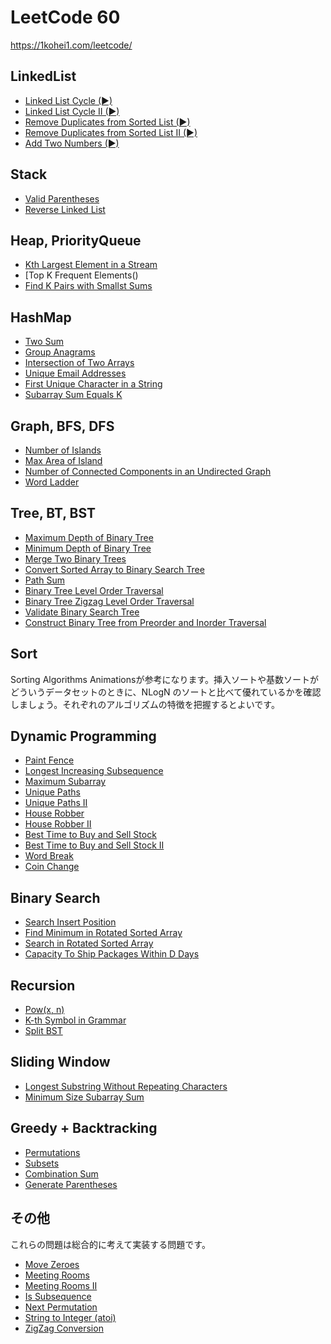 # LeetCode 60

https://1kohei1.com/leetcode/

## LinkedList

- [Linked List Cycle (▶)](https://leetcode.com/problems/linked-list-cycle/)
- [Linked List Cycle II (▶)](https://leetcode.com/problems/linked-list-cycle-ii/)
- [Remove Duplicates from Sorted List (▶)](https://leetcode.com/problems/remove-duplicates-from-sorted-list/)
- [Remove Duplicates from Sorted List II (▶)](https://leetcode.com/problems/remove-duplicates-from-sorted-list-ii/)
- [Add Two Numbers (▶)](https://leetcode.com/problems/add-two-numbers/)

## Stack

- [Valid Parentheses](https://leetcode.com/problems/valid-parentheses/)
- [Reverse Linked List]()

## Heap, PriorityQueue

- [Kth Largest Element in a Stream]()
- [Top K Frequent Elements()
- [Find K Pairs with Smallst Sums]()

## HashMap

- [Two Sum]()
- [Group Anagrams]()
- [Intersection of Two Arrays]()
- [Unique Email Addresses]()
- [First Unique Character in a String]()
- [Subarray Sum Equals K]()

## Graph, BFS, DFS

- [Number of Islands]()
- [Max Area of Island]()
- [Number of Connected Components in an Undirected Graph]()
- [Word Ladder]()

## Tree, BT, BST

- [Maximum Depth of Binary Tree]()
- [Minimum Depth of Binary Tree]()
- [Merge Two Binary Trees]()
- [Convert Sorted Array to Binary Search Tree]()
- [Path Sum]()
- [Binary Tree Level Order Traversal]()
- [Binary Tree Zigzag Level Order Traversal]()
- [Validate Binary Search Tree]()
- [Construct Binary Tree from Preorder and Inorder Traversal]()

## Sort

Sorting Algorithms Animationsが参考になります。挿入ソートや基数ソートがどういうデータセットのときに、NLogN のソートと比べて優れているかを確認しましょう。それぞれのアルゴリズムの特徴を把握するとよいです。

## Dynamic Programming

- [Paint Fence]()
- [Longest Increasing Subsequence]()
- [Maximum Subarray]()
- [Unique Paths]()
- [Unique Paths II]()
- [House Robber]()
- [House Robber II]()
- [Best Time to Buy and Sell Stock]()
- [Best Time to Buy and Sell Stock II]()
- [Word Break]()
- [Coin Change]()

## Binary Search

- [Search Insert Position]()
- [Find Minimum in Rotated Sorted Array]()
- [Search in Rotated Sorted Array]()
- [Capacity To Ship Packages Within D Days]()

## Recursion

- [Pow(x, n)]()
- [K-th Symbol in Grammar]()
- [Split BST]()

## Sliding Window

- [Longest Substring Without Repeating Characters]()
- [Minimum Size Subarray Sum]()

## Greedy + Backtracking

- [Permutations]()
- [Subsets]()
- [Combination Sum]()
- [Generate Parentheses]()

## その他

これらの問題は総合的に考えて実装する問題です。

- [Move Zeroes]()
- [Meeting Rooms]()
- [Meeting Rooms II]()
- [Is Subsequence]()
- [Next Permutation]()
- [String to Integer (atoi)]()
- [ZigZag Conversion]()
